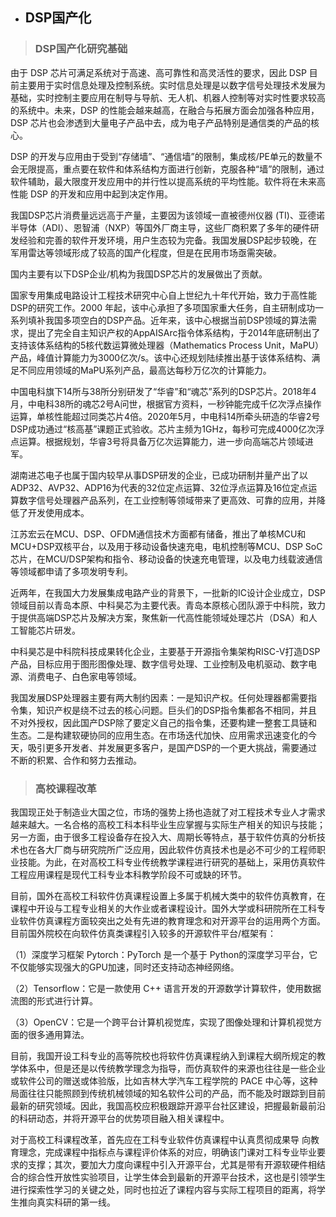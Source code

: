 * ## DSP国产化

>### DSP国产化研究基础

由于 DSP 芯片可满足系统对于高速、高可靠性和高灵活性的要求，因此 DSP 目前主要用于实时信息处理及控制系统。实时信息处理是以数字信号处理技术发展为基础，实时控制主要应用在制导与导航、无人机、机器人控制等对实时性要求较高的系统中。未来，DSP 的性能会越来越高，在融合与拓展方面会加强各种应用，DSP 芯片也会渗透到大量电子产品中去，成为电子产品特别是通信类的产品的核心。

DSP 的开发与应用由于受到“存储墙”、“通信墙”的限制，集成核/PE单元的数量不会无限提高，重点要在软件和体系结构方面进行创新，克服各种“墙”的限制，通过软件辅助，最大限度开发应用中的并行性以提高系统的平均性能。软件将在未来高性能 DSP 的开发和应用中起到决定作用。

我国DSP芯片消费量远远高于产量，主要因为该领域一直被德州仪器 (TI)、亚德诺半导体（ADI）、恩智浦（NXP）等国外厂商主导，这些厂商积累了多年的硬件研发经验和完善的软件开发环境，用户生态较为完备。我国发展DSP起步较晚，在军用雷达等领域形成了较高的国产化程度，但是在民用市场亟需突破。

国内主要有以下DSP企业/机构为我国DSP芯片的发展做出了贡献。

国家专用集成电路设计工程技术研究中心自上世纪九十年代开始，致力于高性能DSP的研究工作。2000 年起，该中心承担了多项国家重大任务，自主研制成功一系列填补我国多项空白的DSP产品。近年来，该中心根据当前DSP领域的算法需求，提出了完全自主知识产权的AppAISArc指令体系结构，于2014年底研制出了支持该体系结构的5核代数运算微处理器（Mathematics Process Unit，MaPU）产品，峰值计算能力为3000亿次/s。该中心还规划陆续推出基于该体系结构、满足不同应用领域的MaPU系列产品，最高达每秒万亿次的计算能力。

中国电科旗下14所与38所分别研发了“华睿”和“魂芯”系列的DSP芯片。2018年4月，中电科38所的魂芯2号A问世，根据官方资料，一秒钟能完成千亿次浮点操作运算，单核性能超过同类芯片4倍。2020年5月，中电科14所牵头研造的华睿2号DSP成功通过“核高基”课题正式验收。芯片主频为1GHz，每秒可完成4000亿次浮点运算。根据规划，华睿3号将具备万亿次运算能力，进一步向高端芯片领域进军。

湖南进芯电子也属于国内较早从事DSP研发的企业，已成功研制并量产出了以ADP32、AVP32、ADP16为代表的32位定点运算、32位浮点运算及16位定点运算数字信号处理器产品系列，在工业控制等领域带来了更高效、可靠的应用，并降低了开发使用成本。

江苏宏云在MCU、DSP、OFDM通信技术方面都有储备，推出了单核MCU和MCU+DSP双核平台，以及用于移动设备快速充电，电机控制等MCU、DSP SoC芯片，在MCU/DSP架构和指令、移动设备的快速充电管理，以及电力线载波通信等领域都申请了多项发明专利。

近两年，在我国大力发展集成电路产业的背景下，一批新的IC设计企业成立，DSP领域目前以青岛本原、中科昊芯为主要代表。青岛本原核心团队源于中科院，致力于提供高端DSP芯片及解决方案，聚焦新一代高性能领域处理芯片（DSA）和人工智能芯片研发。

中科昊芯是中科院科技成果转化企业，主要基于开源指令集架构RISC-V打造DSP产品，目标应用于图形图像处理、数字信号处理、工业控制及电机驱动、数字电源、消费电子、白色家电等领域。

我国发展DSP处理器主要有两大制约因素：一是知识产权。任何处理器都需要指令集，知识产权是绕不过去的核心问题。巨头们的DSP指令集都各不相同，并且不对外授权，因此国产DSP除了要定义自己的指令集，还要构建一整套工具链和生态。二是构建软硬协同的应用生态。在市场迭代加快、应用需求迅速变化的今天，吸引更多开发者、并发展更多客户，是国产DSP的一个更大挑战，需要通过不断的积累、合作和努力去推动。

>### 高校课程改革

我国现正处于制造业大国之位，市场的强势上扬也造就了对工程技术专业人才需求越来越大。一名合格的高校工科本科毕业生应掌握与实际生产相关的知识与技能；另一方面，由于很多工程设备存在投入大、周期长等特点，基于软件仿真的分析技术也在各大厂商与研究院所广泛应用，因此软件仿真技术也是必不可少的工程师职业技能。为此，在对高校工科专业传统教学课程进行研究的基础上，采用仿真软件工程应用课程是现代工科专业本科教学阶段不可或缺的环节。

目前，国外在高校工科软件仿真课程设置上多属于机械大类中的软件仿真教育，在课程中开设与工程专业相关的大作业或者课程设计。国外大学或科研院所在工科专业软件仿真课程方面较突出之处有先进的教育理念和对开源平台的运用两个方面。目前国外院校在向软件仿真类课程引入较多的开源软件平台/框架有：

（1）深度学习框架 Pytorch：PyTorch 是一个基于 Python的深度学习平台，它不仅能够实现强大的GPU加速，同时还支持动态神经网络。

（2）Tensorflow：它是一款使用 C++ 语言开发的开源数学计算软件，使用数据流图的形式进行计算。

（3）OpenCV：它是一个跨平台计算机视觉库，实现了图像处理和计算机视觉方面的很多通用算法。

目前，我国开设工科专业的高等院校也将软件仿真课程纳入到课程大纲所规定的教学体系中，但是还是以传统教学理念为指导，而仿真软件的来源也往往是一些企业或软件公司的赠送或体验版，比如吉林大学汽车工程学院的 PACE 中心等，这种局面往往只能照顾到传统机械领域的知名软件公司的产品，而不能及时跟踪到目前最新的研究领域。因此，我国高校应积极跟踪开源平台社区建设，把握最新最前沿的科研动态，并将开源平台的优势项目融入相关课程中。

对于高校工科课程改革，首先应在工科专业软件仿真课程中认真贯彻成果导 向教育理念，完成课程中指标点与课程评价体系的对应，明确该门课对工科专业毕业要求的支撑；其次，要加大力度向课程中引入开源平台，尤其是带有开源软硬件相结合的综合性开放性实验项目，让学生体会到最新的开源平台技术，这也是引领学生进行探索性学习的关键之处，同时也拉近了课程内容与实际工程项目的距离，将学生推向真实科研的第一线。

